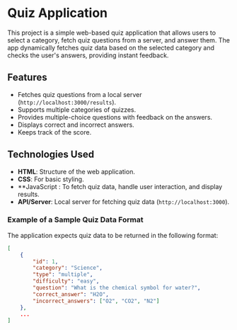# Quiz Application

This project is a simple web-based quiz application that allows users to select a category, fetch quiz questions from a server, and answer them. The app dynamically fetches quiz data based on the selected category and checks the user's answers, providing instant feedback.

## Features

- Fetches quiz questions from a local server (`http://localhost:3000/results`).
- Supports multiple categories of quizzes.
- Provides multiple-choice questions with feedback on the answers.
- Displays correct and incorrect answers.
- Keeps track of the score.
  
## Technologies Used

- **HTML**: Structure of the web application.
- **CSS**: For basic styling.
- **JavaScript : To fetch quiz data, handle user interaction, and display results.
- **API/Server**: Local server for fetching quiz data (`http://localhost:3000`).

### Example of a Sample Quiz Data Format

The application expects quiz data to be returned in the following format:

```json
[
    {
        "id": 1,
        "category": "Science",
        "type": "multiple",
        "difficulty": "easy",
        "question": "What is the chemical symbol for water?",
        "correct_answer": "H2O",
        "incorrect_answers": ["O2", "CO2", "N2"]
    },
    ...
]
